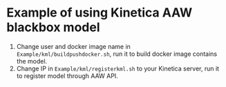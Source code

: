# Example of using Kinetica AAW blackbox model
1. Change user and docker image name in `Example/kml/buildpushdocker.sh`, run it to build docker image contains the model.
2. Change IP in `Example/kml/registerkml.sh` to your Kinetica server, run it to register model through AAW API.